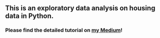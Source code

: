 ## This is an exploratory data analysis on housing data in Python.

### Please find the detailed tutorial on [my Medium](https://medium.com/web-mining-is688-spring-2021/assignment-1-71368059c638)!
